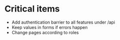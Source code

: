 # Critical items
- Add authentication barrier to all features under /api
- Keep values in forms if errors happen
- Change pages according to roles